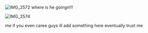 ![IMG_2572](https://github.com/user-attachments/assets/a576ce0c-6894-48e3-b6a5-1f55527f6f7e)
where is he goingn!!!

![IMG_2574](https://github.com/user-attachments/assets/ca2f2f77-0efd-42da-a0a8-7275e0353900)

me if you even caree
guys ill add something here eventually trust me
